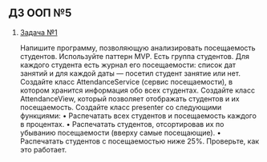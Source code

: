 ## ДЗ ООП №5
1. [Задача №1](task1/src/Main.java)

   Напишите программу, позволяющую анализировать посещаемость студентов. Используйте паттерн MVP. Есть группа студентов. Для каждого студента есть журнал его посещаемости: список дат занятий и для каждой даты — посетил студент занятие или нет. Создайте класс AttendanceService (сервис посещаемости), в котором хранится информация обо всех студентах. Создайте класс AttendanceView, который позволяет отображать студентов и их посещаемость. Создайте класс presenter со следующими функциями: • Распечатать всех студентов и посещаемость каждого в процентах. • Распечатать студентов, отсортировав их по убыванию посещаемости (вверху самые посещающие). • Распечатать студентов с посещаемостью ниже 25%. Проверьте, как это работает.